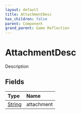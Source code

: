 ```yaml
---
layout: default
title: AttachmentDesc
has_children: false
parent: Component
grand_parent: Game Reflection
---
```

# AttachmentDesc
Description 

## Fields
| Type | Name |
|:-------------|:--------------|
| [String](/game-reflection/components/string.md) | attachment |
